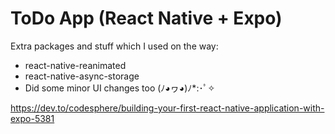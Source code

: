 # ToDo App (React Native + Expo)

Extra packages and stuff which I used on the way:
- react-native-reanimated
- react-native-async-storage
- Did some minor UI changes too (ﾉ◕ヮ◕)ﾉ*:･ﾟ✧

https://dev.to/codesphere/building-your-first-react-native-application-with-expo-5381